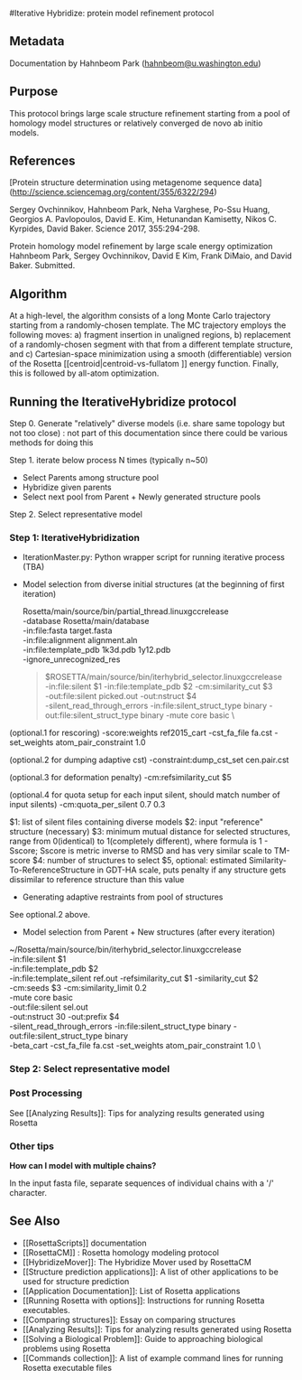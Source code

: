 #Iterative Hybridize: protein model refinement protocol

## Metadata

Documentation by Hahnbeom Park (hahnbeom@u.washington.edu)

## Purpose

This protocol brings large scale structure refinement starting from a pool of homology model structures or relatively converged de novo ab initio models.

## References

[Protein structure determination using metagenome sequence data]
(http://science.sciencemag.org/content/355/6322/294)

Sergey Ovchinnikov, Hahnbeom Park, Neha Varghese, Po-Ssu Huang, Georgios A. Pavlopoulos, David E. Kim, Hetunandan Kamisetty, Nikos C. Kyrpides, David Baker. 
Science 2017, 355:294-298.

Protein homology model refinement by large scale energy optimization
Hahnbeom Park, Sergey Ovchinnikov, David E Kim, Frank DiMaio, and David Baker. Submitted.

## Algorithm

At a high-level, the algorithm consists of a long Monte Carlo trajectory starting from a randomly-chosen template.  The MC trajectory employs the following moves: a) fragment insertion in unaligned regions, b) replacement of a randomly-chosen segment with that from a different template structure, and c) Cartesian-space minimization using a smooth (differentiable) version of the Rosetta [[centroid|centroid-vs-fullatom ]] energy function.  Finally, this is followed by all-atom optimization.

## Running the IterativeHybridize protocol

Step 0. Generate "relatively" diverse models (i.e. share same topology but not too close)
: not part of this documentation since there could be various methods for doing this 

Step 1. iterate below process N times (typically n~50)
- Select Parents among structure pool
- Hybridize given parents
- Select next pool from Parent + Newly generated structure pools

Step 2. Select representative model

### Step 1: IterativeHybridization

* IterationMaster.py: Python wrapper script for running iterative process
(TBA)

* Model selection from diverse initial structures (at the beginning of first iteration)

    Rosetta/main/source/bin/partial_thread.linuxgccrelease \
         -database Rosetta/main/database \
         -in:file:fasta target.fasta \
         -in:file:alignment alignment.aln \
         -in:file:template_pdb 1k3d.pdb 1y12.pdb \
         -ignore_unrecognized_res

  > $ROSETTA/main/source/bin/iterhybrid_selector.linuxgccrelease \
  -in:file:silent $1 -in:file:template_pdb $2 -cm:similarity_cut $3 \
  -out:file:silent picked.out -out:nstruct $4 \
  -silent_read_through_errors -in:file:silent_struct_type binary -out:file:silent_struct_type binary -mute core basic \

(optional.1 for rescoring) -score:weights ref2015_cart -cst_fa_file fa.cst -set_weights atom_pair_constraint 1.0

(optional.2 for dumping adaptive cst) -constraint:dump_cst_set cen.pair.cst

(optional.3 for deformation penalty) -cm:refsimilarity_cut $5 

(optional.4 for quota setup for each input silent, should match number of input silents) -cm:quota_per_silent 0.7 0.3 


$1: list of silent files containing diverse models
$2: input "reference" structure (necessary)
$3: minimum mutual distance for selected structures, range from 0(identical) to 1(completely different), where formula is 1 - Sscore; Sscore is metric inverse to RMSD and has very similar scale to TM-score
$4: number of structures to select
$5, optional: estimated Similarity-To-ReferenceStructure in GDT-HA scale, puts penalty if any structure gets dissimilar to reference structure than this value

* Generating adaptive restraints from pool of structures

See optional.2 above. 

* Model selection from Parent + New structures (after every iteration)

~/Rosetta/main/source/bin/iterhybrid_selector.linuxgccrelease \
-in:file:silent $1 \
-in:file:template_pdb $2 \
-in:file:template_silent ref.out -refsimilarity_cut $1 -similarity_cut $2 \
-cm:seeds $3 -cm:similarity_limit 0.2 \
-mute core basic \
-out:file:silent sel.out \
-out:nstruct 30 -out:prefix $4 \
-silent_read_through_errors -in:file:silent_struct_type binary -out:file:silent_struct_type binary \
-beta_cart -cst_fa_file fa.cst -set_weights atom_pair_constraint 1.0 \



### Step 2: Select representative model


### Post Processing

See [[Analyzing Results]]: Tips for analyzing results generated using Rosetta

### Other tips

**How can I model with multiple chains?**

In the input fasta file, separate sequences of individual chains with a '/' character.


## See Also

* [[RosettaScripts]] documentation
* [[RosettaCM]] : Rosetta homology modeling protocol
* [[HybridizeMover]]: The Hybridize Mover used by RosettaCM
* [[Structure prediction applications]]: A list of other applications to be used for structure prediction
* [[Application Documentation]]: List of Rosetta applications
* [[Running Rosetta with options]]: Instructions for running Rosetta executables.
* [[Comparing structures]]: Essay on comparing structures
* [[Analyzing Results]]: Tips for analyzing results generated using Rosetta
* [[Solving a Biological Problem]]: Guide to approaching biological problems using Rosetta
* [[Commands collection]]: A list of example command lines for running Rosetta executable files
